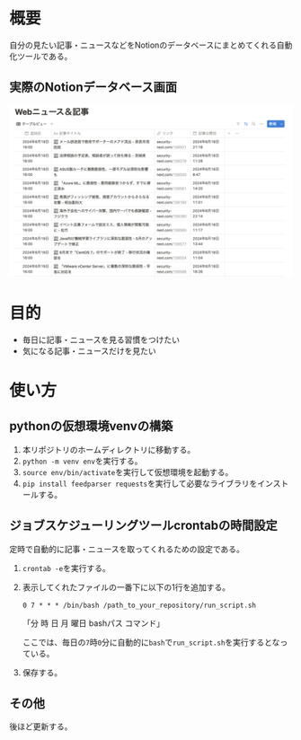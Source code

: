 # 概要
自分の見たい記事・ニュースなどをNotionのデータベースにまとめてくれる自動化ツールである。

## 実際のNotionデータベース画面
![alt text](images/notion_database.png)

# 目的
- 毎日に記事・ニュースを見る習慣をつけたい
- 気になる記事・ニュースだけを見たい

# 使い方
## pythonの仮想環境venvの構築
1. 本リポジトリのホームディレクトリに移動する。
2. `python -m venv env`を実行する。
3. `source env/bin/activate`を実行して仮想環境を起動する。
4. `pip install feedparser requests`を実行して必要なライブラリをインストールする。

## ジョブスケジューリングツールcrontabの時間設定
定時で自動的に記事・ニュースを取ってくれるための設定である。

1. `crontab -e`を実行する。
2. 表示してくれたファイルの一番下に以下の1行を追加する。
    ```
    0 7 * * * /bin/bash /path_to_your_repository/run_script.sh
    ```
    
    「分 時 日 月 曜日 bashパス コマンド」

    ここでは、毎日の`7`時`0`分に自動的に`bash`で`run_script.sh`を実行するとなっている。
3. 保存する。

## その他
後ほど更新する。